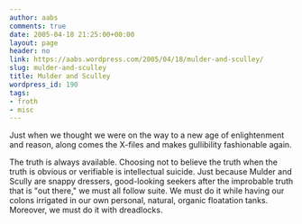 ```yaml
---
author: aabs
comments: true
date: 2005-04-18 21:25:00+00:00
layout: page
header: no
link: https://aabs.wordpress.com/2005/04/18/mulder-and-sculley/
slug: mulder-and-sculley
title: Mulder and Sculley
wordpress_id: 190
tags:
- froth
- misc
---
```


Just when we thought we were on the way to a new age of enlightenment and reason, along comes the X-files and makes gullibility fashionable again.

The truth is always available. Choosing not to believe the truth when the truth is obvious or verifiable is intellectual suicide. Just because Mulder and Scully are snappy dressers, good-looking seekers after the improbable truth that is "out there," we must all follow suite. We must do it while having our colons irrigated in our own personal, natural, organic floatation tanks. Moreover, we must do it with dreadlocks.
